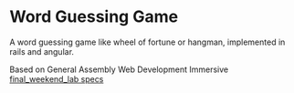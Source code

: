 Word Guessing Game
==================

A word guessing game like wheel of fortune or hangman, implemented in rails and angular.

Based on General Assembly Web Development Immersive [final_weekend_lab specs](https://github.com/wdi-sf-july/final_weekend_lab)
